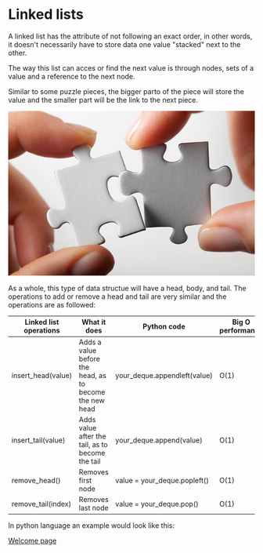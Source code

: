 # Linked lists

A linked list has the attribute of not following an exact order, in other words, it doesn't necessarily have to store data one value "stacked" next to the other.

The way this list can acces or find the next value is through nodes, sets of a value and a reference to the next node.

Similar to some puzzle pieces, the bigger parto of the piece will store the value and the smaller part will be the link to the next piece.

![Puzzle pieces](2-puzzle_piece.jpeg)

As a whole, this type of data structue will have a head, body, and tail. The operations to add or remove a head and tail are very similar and the operations are as followed:


Linked list operations | What it does | Python code | Big O performance
-------- | -------- | -------- | --------
insert_head(value) | Adds a value before the head, as to become the new head | your_deque.appendleft(value) | O(1)
insert_tail(value) | Adds value after the tail, as to become the tail | your_deque.append(value) | O(1)
remove_head() | Removes first node | value = your_deque.popleft() | O(1)
remove_tail(index) | Removes last node | value = your_deque.pop() | O(1)


In python language an example would look like this:



[Welcome page](0-welcome.md)
